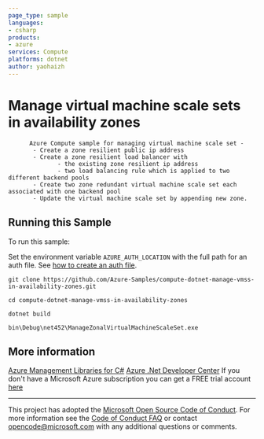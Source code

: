 ```yaml
---
page_type: sample
languages:
- csharp
products:
- azure
services: Compute
platforms: dotnet
author: yaohaizh
---
```


# Manage virtual machine scale sets in availability zones #

          Azure Compute sample for managing virtual machine scale set -
           - Create a zone resilient public ip address
           - Create a zone resilient load balancer with
                  - the existing zone resilient ip address
                  - two load balancing rule which is applied to two different backend pools
           - Create two zone redundant virtual machine scale set each associated with one backend pool
           - Update the virtual machine scale set by appending new zone.


## Running this Sample ##

To run this sample:

Set the environment variable `AZURE_AUTH_LOCATION` with the full path for an auth file. See [how to create an auth file](https://github.com/Azure/azure-libraries-for-net/blob/master/AUTH.md).

    git clone https://github.com/Azure-Samples/compute-dotnet-manage-vmss-in-availability-zones.git

    cd compute-dotnet-manage-vmss-in-availability-zones

    dotnet build

    bin\Debug\net452\ManageZonalVirtualMachineScaleSet.exe

## More information ##

[Azure Management Libraries for C#](https://github.com/Azure/azure-sdk-for-net/tree/Fluent)
[Azure .Net Developer Center](https://azure.microsoft.com/en-us/develop/net/)
If you don't have a Microsoft Azure subscription you can get a FREE trial account [here](http://go.microsoft.com/fwlink/?LinkId=330212)

---

This project has adopted the [Microsoft Open Source Code of Conduct](https://opensource.microsoft.com/codeofconduct/). For more information see the [Code of Conduct FAQ](https://opensource.microsoft.com/codeofconduct/faq/) or contact [opencode@microsoft.com](mailto:opencode@microsoft.com) with any additional questions or comments.